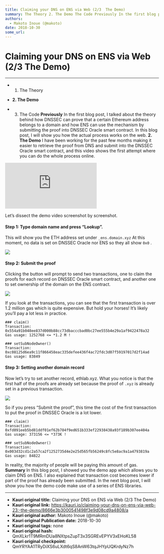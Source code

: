 ```yaml
---
title: Claiming your DNS on ENS via Web (2/3  The Demo)
summary: The Theory 2. The Demo The Code Previously In the first blog post, I talked about the theory behind how DNSSEC can prove that a certain Ethereum address belongs to a domain and how ENS can use the mechanism by submitting the proof into DNSSEC Oracle smart contract. In this blog post, I will show you how the actual process works on the web. 2. The Demo I have been working for the past few months making it easier to retrieve the proof from DNS and submit into the DNSSEC Oracle smart contract, and
authors:
  - Makoto Inoue (@makoto)
date: 2018-10-30
some_url: 
---
```


# Claiming your DNS on ENS via Web (2/3  The Demo)



----




 * 1. The Theory

 *  **2. The Demo** 

 * 3. The Code
 **Previously** 
In the first blog post, I talked about the theory behind how DNSSEC can prove that a certain Ethereum address belongs to a domain and how ENS can use the mechanism by submitting the proof into DNSSEC Oracle smart contract.
In this blog post, I will show you how the actual process works on the web.
 **2. The Demo** 
I have been working for the past few months making it easier to retrieve the proof from DNS and submit into the DNSSEC Oracle smart contract, and this video shows the first attempt where you can do the whole process online.

<iframe allowfullscreen="" frameborder="0" scrolling="no" src="https://cdn.embedly.com/widgets/media.html?url=http%3A%2F%2Fwww.youtube.com%2Fwatch%3Fv%3DKOsMMpIO-pQ&amp;src=https%3A%2F%2Fwww.youtube.com%2Fembed%2FKOsMMpIO-pQ&amp;type=text%2Fhtml&amp;key=a19fcc184b9711e1b4764040d3dc5c07&amp;schema=youtube"></iframe>

Let’s dissect the demo video screenshot by screenshot.

#### Step 1: Type domain name and press “Lookup”.
This will show you the ETH address set under `_ens.domain.xyz` 
At this moment, no data is set on DNSSEC Oracle nor ENS so they all show `0x0` .

![](https://cdn-images-1.medium.com/max/1600/1*LIA_3Yv2dIMIXBOKHvkmyQ.png)


#### Step 2: Submit the proof
Clicking the button will prompt to send two transactions, one to claim the proofs for each record on DNSSEC Oracle smart contract, and another one to set ownership of the domain on the ENS contract.

![](https://cdn-images-1.medium.com/max/1600/1*U-egIBGBF0xGSDb9omj-Lg.png)

If you look at the transactions, you can see that the first transaction is over 1.2 million gas which is quite expensive. But hold your horses! It’s likely you’ll pay a lot less in practice.

```
### claim()
Transaction: 0x554a91b048ee837d000b88cc73dbacccbad0bc27ee555b4e29a1af9422478a32
Gas usage: 1252768 <= *1.2 M !
```



```
### setSubNodeOwner()
Transaction: 0xc08125d6ea9c11f866458eac335defee436f4ac72fdc3d07f59197017d2f14ad
Gas usage: 83849
```



#### Step 3: Setting another domain record
Now let’s try to set another record, ethlab.xyz.
What you notice is that the first half of the proofs are already set because the proof of `.xyz` is already set in a previous transaction.

![](https://cdn-images-1.medium.com/max/1600/1*HtUJH5DTf9GgyfG0wrfnHQ.png)

So if you press “Submit the proof”, this time the cost of the first transaction to put the proof in DNSSEC Oracle is a lot lower.

```
### claim()
Transaction: 0xfd091eeb5bd81ddf01ef62b784f9ed651b333ef22938438a93f189b307ee404a
Gas usage: 373156 <= *373K !
```



```
### setSubNodeOwner()
Transaction: 0x003d32cd1c2a57ca2f1252735d4e2e25d565fb56249c8fc5e8ac9a1a4793819a
Gas usage: 84822
```


In reality, the majority of people will be paying this amount of gas.
 **Summary** 
In this blog post, I showed you the demo app which allows you to claim DNS on ENS. I also explained that transaction cost becomes lower if part of the proof has already been submitted. In the next blog post, I will show you how the demo code make use of a series of ENS libraries.



---

- **Kauri original title:** Claiming your DNS on ENS via Web (2/3  The Demo)
- **Kauri original link:** https://kauri.io/claiming-your-dns-on-ens-via-web-23:-the-demo/8666e3b3000541498f3e9d08cd9a4808/a
- **Kauri original author:** Makoto Inoue (@makoto)
- **Kauri original Publication date:** 2018-10-30
- **Kauri original tags:** none
- **Kauri original hash:** QmXLkr1T9MRmDUa8NXtpsZupT3x3SGREvEPYV3xEHoKL58
- **Kauri original checkpoint:** QmYRYAA1TRyDiXS6uLXdt6qS8AnW63tqJHYpUQKrdyNz7h



